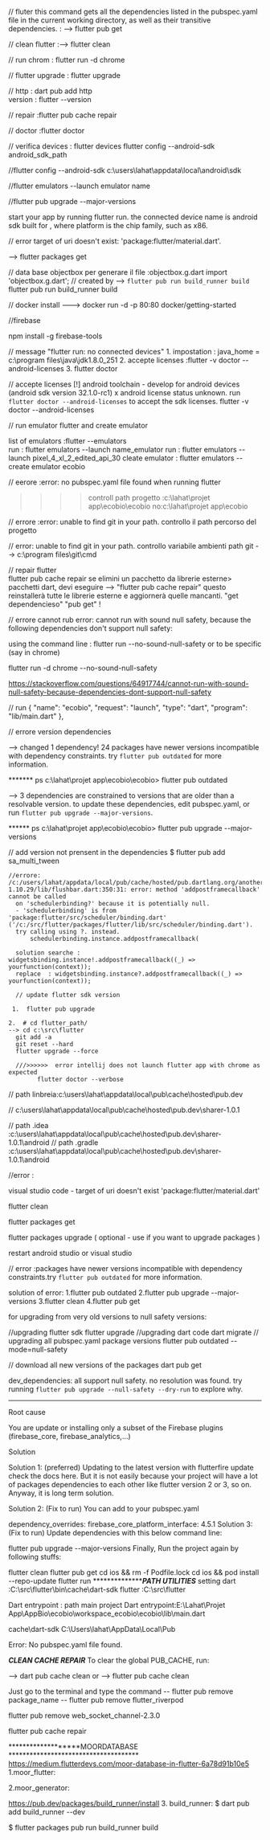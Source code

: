 

// fluter 
this command gets all the dependencies listed in the pubspec.yaml file in the current working directory,
 as well as their transitive dependencies. :
 --> flutter pub get 

// clean flutter :--> flutter clean

  // run chrom : flutter run -d chrome

  // flutter upgrade : flutter upgrade  

// http : dart pub add http   
   version : flutter --version  
   
 // repair :flutter pub cache repair   

 // doctor :flutter doctor

// verifica devices : flutter devices
flutter config --android-sdk android_sdk_path

//flutter config --android-sdk c:\users\lahat\appdata\local\android\sdk

//flutter emulators --launch emulator name

//flutter pub upgrade --major-versions

start your app by running flutter run. the connected device name is android sdk built for <platform>, where platform is the chip family, such as x86.

// error 
target of uri doesn't exist: 'package:flutter/material.dart'.

--> flutter packages get

// data base objectbox  per generare il file :objectbox.g.dart
import 'objectbox.g.dart'; // created by
 --> `flutter pub run build_runner build`
   flutter pub run build_runner build


 // docker install
---> docker run -d -p 80:80 docker/getting-started

//firebase 

npm install -g firebase-tools


// message "flutter run: no connected devices" 
    1. impostation : java_home = c:\program files\java\jdk1.8.0_251
    2. accepte licenses :flutter -v doctor --android-licenses
    3. flutter doctor

// accepte licenses
[!] android toolchain - develop for android devices (android sdk version 32.1.0-rc1)
    x android license status unknown.
      run `flutter doctor --android-licenses` to accept the sdk licenses.
flutter -v doctor --android-licenses


// run emulator flutter and create emulator

list of emulators :flutter --emulators    
run : flutter emulators --launch name_emulator
run : flutter emulators --launch pixel_4_xl_2_edited_api_30
cleate emulator : flutter emulators --create emulator ecobio  

// eerore :error: no pubspec.yaml file found when running flutter 
 >>>> controll path progetto :c:\lahat\projet app\ecobio\ecobio 
 >>>no:c:\lahat\projet app\ecobio

 // errore :error: unable to find git in your path.
 controllo il path percorso del progetto

 // error: unable to find git in your path.
     controllo variabile ambienti path git -->
     c:\program files\git\cmd

// repair flutter  
flutter pub cache repair
se elimini un pacchetto da librerie esterne> pacchetti dart, 
devi eseguire --> "flutter pub cache repair"
 questo reinstallerà tutte le librerie esterne e aggiornerà quelle mancanti.
 "get dependencieso" "pub get" !

 // errore cannot rub
 error: cannot run with sound null safety, because the following dependencies
don't support null safety:

using the command line : flutter run --no-sound-null-safety
or to be specific (say in chrome)

flutter run -d chrome --no-sound-null-safety

https://stackoverflow.com/questions/64917744/cannot-run-with-sound-null-safety-because-dependencies-dont-support-null-safety

// run
 {
      "name": "ecobio",
      "request": "launch",
      "type": "dart",
      "program": "lib/main.dart"
  },


  // errore version dependencies 

-->  changed 1 dependency!
24 packages have newer versions incompatible with dependency constraints.
try `flutter pub outdated` for more information.

******* ps c:\lahat\projet app\ecobio\ecobio> flutter pub  outdated

 --> 3  dependencies are constrained to versions that are older than a resolvable version.
to update these dependencies, edit pubspec.yaml, or run `flutter pub upgrade --major-versions`.

****** ps c:\lahat\projet app\ecobio\ecobio> flutter pub upgrade --major-versions

// add version not prensent in the dependencies
    $ flutter pub add sa_multi_tween

    //errore:
    /c:/users/lahat/appdata/local/pub/cache/hosted/pub.dartlang.org/another_flushbar-1.10.29/lib/flushbar.dart:350:31: error: method 'addpostframecallback' cannot be called
      on 'schedulerbinding?' because it is potentially null.
      - 'schedulerbinding' is from 'package:flutter/src/scheduler/binding.dart' ('/c:/src/flutter/packages/flutter/lib/src/scheduler/binding.dart').
      try calling using ?. instead.
          schedulerbinding.instance.addpostframecallback(

      solution searche :   widgetsbinding.instance!.addpostframecallback((_) => yourfunction(context));
      replace  : widgetsbinding.instance?.addpostframecallback((_) => yourfunction(context));

      // update flutter sdk version 

     1.  flutter pub upgrade

    2.  # cd flutter_path/
    --> cd c:\src\flutter
      git add -a
      git reset --hard
      flutter upgrade --force
      
      ///>>>>>>  error intellij does not launch flutter app with chrome as expected
            flutter doctor --verbose


// path linbreia:c:\users\lahat\appdata\local\pub\cache\hosted\pub.dev

// c:\users\lahat\appdata\local\pub\cache\hosted\pub.dev\sharer-1.0.1

 // path .idea :c:\users\lahat\appdata\local\pub\cache\hosted\pub.dev\sharer-1.0.1\android
// path .gradle :c:\users\lahat\appdata\local\pub\cache\hosted\pub.dev\sharer-1.0.1\android

//error :

visual studio code - target of uri doesn't exist 'package:flutter/material.dart'

flutter clean

flutter packages get

flutter packages upgrade ( optional - use if you want to upgrade packages )

restart android studio or visual studio

// error :packages have newer versions incompatible with dependency constraints.try `flutter pub outdated` for more information.

solution of error: 1.flutter pub outdated
                   2.flutter pub upgrade --major-versions
                   3.flutter clean
                   4.flutter pub get


for upgrading from very old versions to null safety versions:

//upgrading flutter sdk
flutter upgrade
//upgrading dart code
dart migrate
// upgrading all pubspec.yaml package versions
flutter pub outdated --mode=null-safety

// download all new versions of the packages
dart pub get

dev_dependencies: all support null safety.
no resolution was found. try running `flutter pub upgrade --null-safety --dry-run` to explore why.

--------------------------------

Root cause

You are update or installing only a subset of the Firebase plugins (firebase_core, firebase_analytics,...)

Solution

Solution 1: (preferred) Updating to the latest version with flutterfire update check the docs here. But it is not easily because your project will have a lot of packages dependencies to each other like flutter version 2 or 3, so on. Anyway, it is long term solution.

Solution 2: (Fix to run) You can add to your pubspec.yaml

dependency_overrides:
firebase_core_platform_interface: 4.5.1
Solution 3: (Fix to run) Update dependencies with this below command line:

flutter pub upgrade --major-versions
Finally, Run the project again by following stuffs:

flutter clean
flutter pub get
cd ios && rm -f Podfile.lock
cd ios && pod install --repo-update
flutter run
*********************************PATH UTILITIES*******************
setting dart :C:\src\flutter\bin\cache\dart-sdk
flutter :C:\src\flutter

Dart entrypoint : path main project
Dart entrypoint:E:\Lahat\Projet App\AppBio\ecobio\workspace_ecobio\ecobio\lib\main.dart

cache\dart-sdk
C:\Users\lahat\AppData\Local\Pub

Error: No pubspec.yaml file found.


*****************************CLEAN CACHE REPAIR*****************************
To clear the global PUB_CACHE, run:

-->  dart pub cache clean
or
--> flutter pub cache clean

Just go to the terminal and type the command
-- flutter pub remove package_name
-- flutter pub remove flutter_riverpod

flutter pub remove web_socket_channel-2.3.0


flutter pub cache repair

*******************MOORDATABASE *************************************
https://medium.flutterdevs.com/moor-database-in-flutter-6a78d91b10e5
1.moor_flutter:

2.moor_generator:

https://pub.dev/packages/build_runner/install
3. build_runner:  $ dart pub add build_runner --dev

$ flutter packages pub run build_runner build

